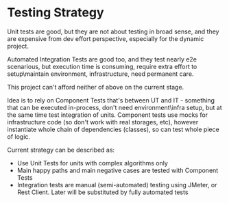 # Testing Strategy
Unit tests are good, but they are not about testing in broad sense, and they are expensive from dev effort perspective, especially for the dynamic project.

Automated Integration Tests are good too, and they test nearly e2e scenarious, but execution time is consuming, require extra effort to setup\maintain environment, infrastructure, need permanent care.

This project can't afford neither of above on the current stage.

Idea is to rely on Component Tests that's between UT and IT - something that can be executed in-process, don't need environment\infra setup, but at the same time test integration of units. Component tests use mocks for infrastructure code (so don't work with real storages, etc), however instantiate whole chain of dependencies (classes), so can test whole piece of logic.

Current strategy can be described as:
* Use Unit Tests for units with complex algorithms only
* Main happy paths and main negative cases are tested with Component Tests
* Integration tests are manual (semi-automated) testing using JMeter, or Rest Client. Later will be substituted by fully automated tests
